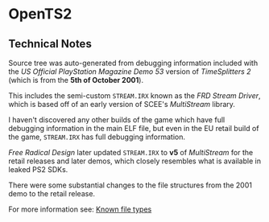 # OpenTS2

## Technical Notes
Source tree was auto-generated from debugging information included with the _US Official PlayStation Magazine Demo 53_ version of _TimeSplitters 2_ (which is from the **5th of October 2001**).

This includes the semi-custom `STREAM.IRX` known as the _FRD Stream Driver_, which is based off of an early version of SCEE's _MultiStream_ library.

I haven't discovered any other builds of the game which have full debugging information in the main ELF file, but even in the EU retail build of the game, `STREAM.IRX` has full debugging information.

_Free Radical Design_ later updated `STREAM.IRX` to **v5** of _MultiStream_ for the retail releases and later demos, which closely resembles what is available in leaked PS2 SDKs.

There were some substantial changes to the file structures from the 2001 demo to the retail release.

For more information see: [Known file types](Documentation/OpenTS2_Technical_KnownFileTypes.md)
